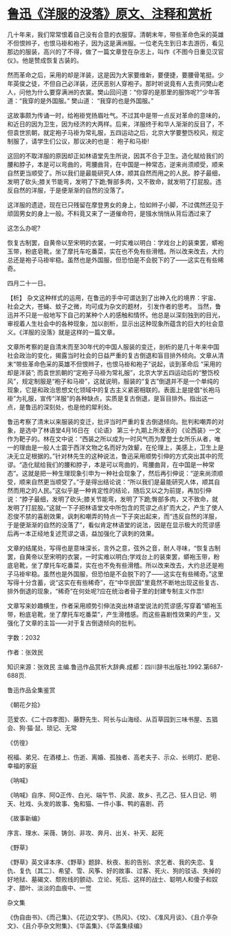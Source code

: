 # [鲁迅《洋服的没落》原文、注释和赏析](https://www.vrrw.net/wx/9718.html)

几十年来，我们常常恨着自己没有合意的衣服穿。清朝末年，带些革命色采的英雄不但恨辫子，也恨马褂和袍子，因为这是满洲服。一位老先生到日本去游历，看见那边的服装，高兴的了不得，做了一篇文章登在杂志上，叫作《不图今日重见汉官仪》。他是赞成恢复古装的。

然而革命之后，采用的却是洋装，这是因为大家要维新，要便捷，要腰骨笔挺。少年英俊之徒，不但自己必洋装，还厌恶别人穿袍子。那时听说竟有人去责问樊山老人，问他为什么要穿满洲的衣裳。樊山回问道：“你穿的是那里的服饰呢?”少年答道：“我穿的是外国服。” 樊山道： “我穿的也是外国服。”

这故事颇为传诵一时，给袍褂党扬眉吐气。不过其中是带一点反对革命的意味的，和近日的因为卫生，因为经济的大两样。后来，洋服终于和华人渐渐的反目了，不但袁世凯朝，就定袍子马褂为常礼服，五四运动之后，北京大学要整饬校风，规定制服了，请学生们公议，那议决的也是： 袍子和马褂!

这回的不取洋服的原因却正如林语堂先生所说，因其不合于卫生。造化赋给我们的腰和脖子，本是可以弯曲的，弯腰曲背，在中国是一种常态，逆来尚须顺受，顺来自然更当顺受了。所以我们是最能研究人体，顺其自然而用之的人民。脖子最细，发明了砍头;膝关节能弯，发明了下跪;臀部多肉，又不致命，就发明了打屁股。违反自然的洋服，于是便渐渐的自然的没落了。

这洋服的遗迹，现在已只残留在摩登男女的身上，恰如辫子小脚，不过偶然还见于顽固男女的身上一般。不料竟又来了一道催命符，是镪水悄悄从背后洒过来了

这怎么办呢?

恢复古制罢，自黄帝以至宋明的衣裳，一时实难以明白：学戏台上的装束罢，蟒袍玉带，粉底皂靴，坐了摩托车吃番菜，实在也不免有些滑稽。所以改来改去，大约总还是袍子马褂牢稳。虽然也是外国服，但恐怕是不会脱下的了——这实在有些稀奇。

四月二十一日。



【析】 杂文这种样式的运用，在鲁迅的手中可谓达到了出神入化的境界：宇宙、社会之大，苍蝇、蚊子之微，均可成为杂文的题材， 引发作者的思考。 当然，鲁迅并不只是一般地写下自己的某种个人的感触和情怀。他总是以深刻独到的目光，审视着人生社会中的各种现象，加以剖析，显示出这种现象所蕴含的巨大的社会意义。《洋服的没落》就是这样的一篇文章。

文章所考察的是自清末而至30年代的中国人服装的变迁，剖析的是几十年来中国社会政治的变化，揭露当时社会的日益严重的复古倒退和盲目排外倾向。文章从清末“带些革命色采的英雄不但恨辫子，也恨马褂和袍子”说起，谈到革命后 “采用的却是洋装”; 而袁世凯朝的“定袍子马褂为常礼服”，北京大学五四运动后的“整饬校风”，规定制服是“袍子和马褂”，这就说明，服装的“复古”倒退并不是一个单纯的现象，它是和政治思想文化领域中的复古主义紧密相联的。表面上是提倡“长袍马褂”为礼服，宣传“洋服”的各种缺点，实质是复古倒退，是盲目排外。指出这一点，是鲁迅的深刻处，也是他的犀利处。

鲁迅考察了清末以来服装的变迁，批评当时严重的复古倒退倾向。批判和嘲弄的对象，是选中了林语堂4月16日在 《论语》 第三十九期上所发表的 《论西装》一文作为靶子的。林在文中说：“西装之所以成为一时风气而为摩登士女所乐从者，唯一的理由是一般人士震于西洋文物之名而好为效颦，在伦理上，美感上，卫生上是决无立足根据的。”针对林先生的这种说法，鲁迅采用顺势引伸的方式突出其中的荒谬。“造化赋给我们的腰和脖子，本是可以弯曲的，弯腰曲背，在中国是一种常态”。这就是把一种生理现象引申为一种社会现象了，然后再引伸说：“逆来尚须顺受，顺来自然更当顺受了。”于是得出结论说：“所以我们是最能研究人体，顺其自然而用之的人民。”这似乎是一种肯定性的结论，随后又以之为前提，再加引伸说：“脖子最细，发明了砍头;膝关节能弯，发明了下跪;臀部多肉，又不致命，就发明了打屁股。”这就一下子把林语堂文中所包含的荒谬之点扩而大之，产生了使人忍俊不禁的喜剧效果，讽刺和嘲弄的特点一下子突出起来，而“违反自然的洋服，于是便渐渐的自然的没落了”，看似肯定林语堂的说法，因是在显示极大的荒谬感后再一本正经地复述荒谬之语，益加强化了讽刺的效果。

文章的结尾处，写得也是意味深长，言外之意，弦外之音，耐人寻味，“恢复古制罢，自黄帝以至宋明的衣裳，一时实难以明白;学戏台上的装束罢，蟒袍玉带，粉底皂靴，坐了摩托车吃番菜，实在也不免有些滑稽。所以改来改去，大约总还是袍子马褂牢稳。虽然也是外国服，但恐怕是不会脱下的了——这实在有些稀奇。”这里写得十分含蓄，说“这实在有些稀奇”，在“中华民国”里竟然不断地出现这些复古、排外倒退的现象，“稀奇”在何处呢?应在统治者骨子里的封建专制主义作祟!

文章写来妙趣横生，作者采用顺势引伸法突出林语堂说法的荒谬感;写穿着“蟒袍玉带，粉底皂靴，坐了摩托车吃番菜”，产生滑稽感。而这些喜剧性效果的产生，又强化了文章的主旨——对于复古倒退倾向的批判。

字数：2032

作者：张效民

知识来源：张效民 主编.鲁迅作品赏析大辞典.成都：四川辞书出版社.1992.第687-688页.

鲁迅作品全集鉴赏

《朝花夕拾》

范爱农、《二十四孝图》、藤野先生、阿长与山海经、从百草园到三味书屋、五猖会、狗·猫·鼠、琐记、无常

《仿徨》

祝福、弟兄、在酒楼上、伤逝、离婚、孤独者、高老夫子、示众、长明灯、肥皂、幸福的家庭

《呐喊》

《呐喊》自序、阿Q正传、白光、端午节、风波、故乡、孔乙己、狂人日记、明天、社戏、头发的故事、兔和猫、一件小事、鸭的喜剧、药

《故事新编》

序言、理水、采薇、铸剑、非攻、奔月、出关、补天、起死

《野草》

《野草》英文译本序、《野草》题辞、秋夜、影的告别、求乞者、我的失恋、复仇、复仇〔其二〕、希望、雪、风筝、好的故事、过客、死火、狗的驳诘、失掉的好地狱、墓碣文、颓败线的颤动、立论、死后、这样的战士、聪明人和傻子和奴才、腊叶、淡淡的血痕中、一觉

杂文集

《伪自由书》、《而己集》、《花边文学》、《热风》、《坟》、《准风月谈》、《且介亭杂文》、《且介亭杂文附集》、《华盖集》、《华盖集续编》

